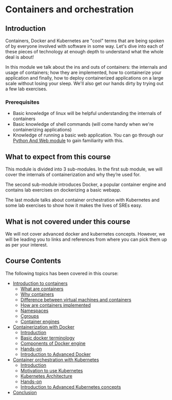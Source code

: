 # Containers and orchestration

## Introduction

Containers, Docker and Kubernetes are "cool" terms that are being spoken of by everyone involved with software in some way. Let's dive into each of these pieces of technology at enough depth to understand what the whole deal is about!

In this module we talk about the ins and outs of containers: the internals and usage of containers; how they are implemented, how to containerize your application and finally, how to deploy containerized applications on a large scale without losing your sleep. We'll also get our hands dirty by trying out a few lab exercises.

### Prerequisites
- Basic knowledge of linux will be helpful understanding the internals of containers
- Basic knowledge of shell commands (will come handy when we're containerizing applications)
- Knowledge of running a basic web application. You can go through our [Python And Web module](https://linkedin.github.io/school-of-sre/level101/python_web/intro/) to gain familiarity with this.


## What to expect from this course

This module is divided into 3 sub-modules. In the first sub module, we will cover the internals of  containerization and why they’re used for.

The second sub-module introduces Docker, a popular container engine and contains lab exercises on dockerizing a basic webapp.

The last module talks about container orchestration with Kubernetes and some lab exercises to show how it makes the lives of SREs easy.

## What is not covered under this course

We will not cover advanced docker and kubernetes concepts. However, we will be leading you to links and references from where you can pick them up as per your interest.

## Course Contents

The following topics has been covered in this course:

- [Introduction to containers](https://linkedin.github.io/school-of-sre/level102/containerization_and_orchestration/intro_to_containers/)
    - [What are containers](https://linkedin.github.io/school-of-sre/level102/containerization_and_orchestration/intro_to_containers/#what-are-containers)
    - [Why containers](https://linkedin.github.io/school-of-sre/level102/containerization_and_orchestration/intro_to_containers/#why-containers)
    - [Difference between virtual machines and containers](https://linkedin.github.io/school-of-sre/level102/containerization_and_orchestration/intro_to_containers/#difference-between-virtual-machines-and-containers)
    - [How are containers implemented](https://linkedin.github.io/school-of-sre/level102/containerization_and_orchestration/intro_to_containers/#how-are-containers-implemented)
    - [Namespaces](https://linkedin.github.io/school-of-sre/level102/containerization_and_orchestration/intro_to_containers/#namespaces)
    - [Cgroups](https://linkedin.github.io/school-of-sre/level102/containerization_and_orchestration/intro_to_containers/#cgroups)
    - [Container engines](https://linkedin.github.io/school-of-sre/level102/containerization_and_orchestration/intro_to_containers/#container-engine)
- [Containerization with Docker](https://linkedin.github.io/school-of-sre/level102/containerization_and_orchestration/containerization_with_docker/)
    - [Introduction](https://linkedin.github.io/school-of-sre/level102/containerization_and_orchestration/containerization_with_docker/#introduction)
    - [Basic docker terminology](https://linkedin.github.io/school-of-sre/level102/containerization_and_orchestration/containerization_with_docker/#docker-terminology)
    - [Components of Docker engine](https://linkedin.github.io/school-of-sre/level102/containerization_and_orchestration/containerization_with_docker/#components-of-docker-engine)
    - [Hands-on](https://linkedin.github.io/school-of-sre/level102/containerization_and_orchestration/containerization_with_docker/#lab)
    - [Introduction to Advanced Docker](https://linkedin.github.io/school-of-sre/level102/containerization_and_orchestration/containerization_with_docker/#advanced-features-of-docker)
- [Container orchestration with Kubernetes](https://linkedin.github.io/school-of-sre/level102/containerization_and_orchestration/orchestration_with_kubernetes/)
    - [Introduction](https://linkedin.github.io/school-of-sre/level102/containerization_and_orchestration/orchestration_with_kubernetes/#introduction)
    - [Motivation to use Kubernetes](https://linkedin.github.io/school-of-sre/level102/containerization_and_orchestration/orchestration_with_kubernetes/#motivation-to-use-kubernetes)
    - [Kubernetes Architecture](https://linkedin.github.io/school-of-sre/level102/containerization_and_orchestration/orchestration_with_kubernetes/#architecture-of-kubernetes)
    - [Hands-on](https://linkedin.github.io/school-of-sre/level102/containerization_and_orchestration/orchestration_with_kubernetes/#lab)
    - [Introduction to Advanced Kubernetes concepts](https://linkedin.github.io/school-of-sre/level102/containerization_and_orchestration/orchestration_with_kubernetes/#advanced-topics)
- [Conclusion](https://linkedin.github.io/school-of-sre/level102/containerization_and_orchestration/conclusion/)
